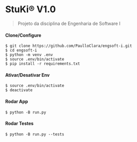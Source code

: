 # StuKi® V1.0

> Projeto da disciplina de Engenharia de Software I

#### Clone/Configure

`$ git clone https://github.com/PaulloClara/engsoft-i.git`\
`$ cd engsoft-i`\
`$ python -m venv .env`\
`$ source .env/bin/activate`\
`$ pip install -r requirements.txt`

#### Ativar/Desativar Env

`$ source .env/bin/activate`\
`$ deactivate`

#### Rodar App

`$ python -B run.py`

#### Rodar Testes

`$ python -B run.py --tests`
